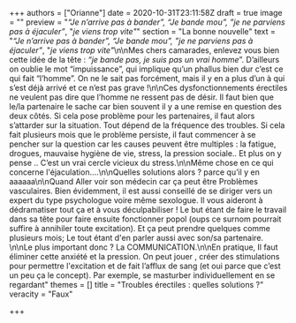 +++
authors = ["Orianne"]
date = 2020-10-31T23:11:58Z
draft = true
image = ""
preview = "_“Je n’arrive pas à bander”, “Je bande mou”, ”je ne parviens pas à éjaculer”_, \"_je viens trop vite\"_"
section = "La bonne nouvelle"
text = "_“Je n’arrive pas à bander”, “Je bande mou”, ”je ne parviens pas à éjaculer”_, \"_je viens trop vite\"_\n\nMes chers camarades, enlevez vous bien cette idée de la tête : _“je bande pas, je suis pas un vrai homme_”. D’ailleurs on oublie le mot “impuissance”, qui implique qu’un phallus bien dur c’est ce qui fait “l’homme”. On ne le sait pas forcément, mais il y en a plus d’un à qui s’est déjà arrivé et ce n’est pas grave !\n\nCes dysfonctionnements érectiles ne veulent pas dire que l’homme ne ressent pas de désir. Il faut bien que le/la partenaire le sache car bien souvent il y a une remise en question des deux côtés. Si cela pose problème pour les partenaires, il faut alors s’attarder sur la situation. Tout dépend de la fréquence des troubles. Si cela fait plusieurs mois que le problème persiste, il faut commencer à se pencher sur la question car les causes peuvent être multiples : la fatigue, drogues, mauvaise hygiène de vie, stress, la pression sociale.. Et plus on y pense .. C’est un vrai cercle vicieux du stress.\n\nMême chose en ce qui concerne l'éjaculation....\n\nQuelles solutions alors ? parce qu’il y en aaaaaa\n\nQuand Aller voir son médecin car ça peut être  Problèmes vasculaires. Bien évidemment, il est aussi conseillé de se diriger vers un expert du type psychologue voire même sexologue. Il vous aideront à dédramatiser tout ça et à vous déculpabiliser ! Le but étant de faire le travail dans sa tête pour faire ensuite fonctionner popol (oups ce surnom pourrait suffire à annihiler toute excitation). Et ça peut prendre quelques comme plusieurs mois; Le tout étant d'en parler aussi avec son/sa partenaire. \n\nLe plus important donc ? La COMMUNICATION.\n\nEn pratique, Il faut éliminer cette anxiété et la pression. On peut jouer , créer des stimulations pour permettre l'excitation et de fait l’afflux de sang (et oui parce que c’est un peu ça le concept). Par exemple, se masturber individuellement en se regardant"
themes = []
title = "Troubles érectiles : quelles solutions ?"
veracity = "Faux"

+++
